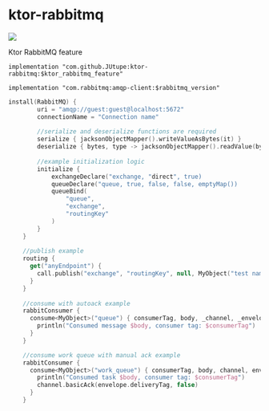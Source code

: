 # ktor-rabbitmq
[![](https://jitpack.io/v/JUtupe/ktor-rabbitmq.svg)](https://jitpack.io/#JUtupe/ktor-rabbitmq)

Ktor RabbitMQ feature

`implementation "com.github.JUtupe:ktor-rabbitmq:$ktor_rabbitmq_feature"`

`implementation "com.rabbitmq:amqp-client:$rabbitmq_version"`

```kotlin
install(RabbitMQ) {
        uri = "amqp://guest:guest@localhost:5672"
        connectionName = "Connection name"
        
        //serialize and deserialize functions are required
        serialize { jacksonObjectMapper().writeValueAsBytes(it) }
        deserialize { bytes, type -> jacksonObjectMapper().readValue(bytes, type.javaObjectType) }
        
        //example initialization logic
        initialize {
            exchangeDeclare("exchange, "direct", true)
            queueDeclare("queue, true, false, false, emptyMap())
            queueBind(
                "queue",
                "exchange",
                "routingKey"
            )
        }
    }
    
    //publish example
    routing {
      get("anyEndpoint") {
        call.publish("exchange", "routingKey", null, MyObject("test name"))        
      }
    }
    
    //consume with autoack example
    rabbitConsumer {
      consume<MyObject>("queue") { consumerTag, body, _channel, _envelope ->
        println("Consumed message $body, consumer tag: $consumerTag")
      }
    }

    //consume work queue with manual ack example
    rabbitConsumer {
      consume<MyObject>("work_queue") { consumerTag, body, channel, envelope ->
        println("Consumed task $body, consumer tag: $consumerTag")
        channel.basicAck(envelope.deliveryTag, false)
      }
    }
```
